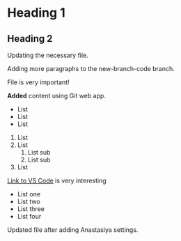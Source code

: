 # Heading 1

## Heading 2

Updating the necessary file.

Adding more paragraphs to the new-branch-code branch.

File is very important!

**Added** content using Git web app.

* List
* List
* List

1. List
2. List
   1. List sub
   2. List sub
3. List

[Link to VS Code](https://dev-wiki.dynatrace.org/pages/viewpage.action?pageId=269348984#VSCode%E2%80%93TheIntroductionGuide-Extensions) is very interesting

* List one
* List two
* List three
* List four

Updated file after adding Anastasiya settings.
